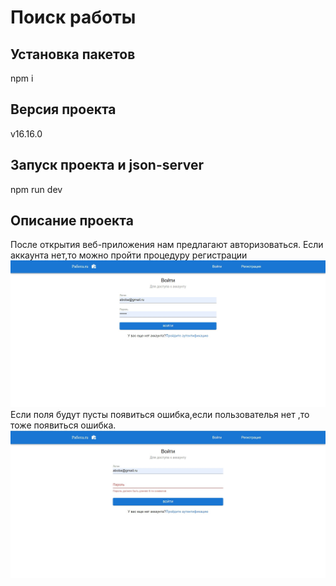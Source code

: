 # Поиск работы
## Установка пакетов
npm i 
## Версия проекта
v16.16.0
## Запуск проекта и json-server
npm run dev
## Описание проекта 
После открытия веб-приложения нам предлагают авторизоваться.
  Если аккаунта нет,то можно пройти процедуру регистрации
![Image alt](https://github.com/saha23412/imgproj/raw/main/hh1.jpg)
Если поля будут пусты появиться ошибка,если пользователья нет ,то тоже появиться ошибка.
![Image alt](https://github.com/saha23412/imgproj/raw/main/hh2.jpg)

